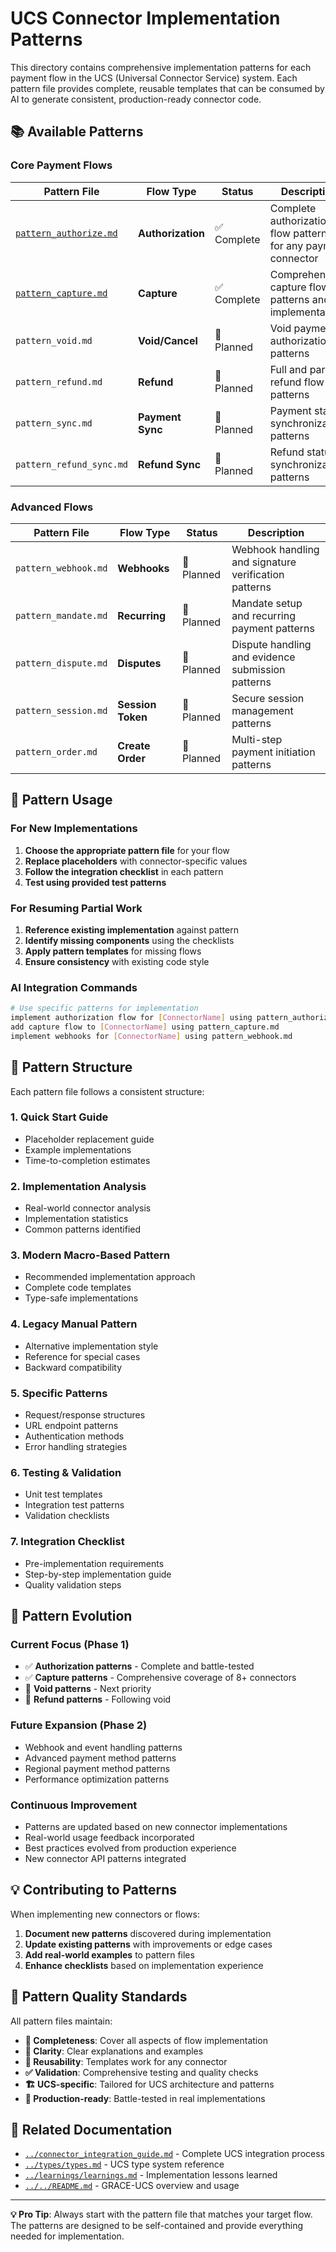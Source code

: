 # UCS Connector Implementation Patterns

This directory contains comprehensive implementation patterns for each payment flow in the UCS (Universal Connector Service) system. Each pattern file provides complete, reusable templates that can be consumed by AI to generate consistent, production-ready connector code.

## 📚 Available Patterns

### Core Payment Flows

| Pattern File | Flow Type | Status | Description |
|-------------|-----------|---------|-------------|
| [`pattern_authorize.md`](./pattern_authorize.md) | **Authorization** | ✅ Complete | Complete authorization flow patterns for any payment connector |
| [`pattern_capture.md`](./pattern_capture.md) | **Capture** | ✅ Complete | Comprehensive capture flow patterns and implementations |
| `pattern_void.md` | **Void/Cancel** | 🚧 Planned | Void payment authorization patterns |
| `pattern_refund.md` | **Refund** | 🚧 Planned | Full and partial refund flow patterns |
| `pattern_sync.md` | **Payment Sync** | 🚧 Planned | Payment status synchronization patterns |
| `pattern_refund_sync.md` | **Refund Sync** | 🚧 Planned | Refund status synchronization patterns |

### Advanced Flows

| Pattern File | Flow Type | Status | Description |
|-------------|-----------|---------|-------------|
| `pattern_webhook.md` | **Webhooks** | 🚧 Planned | Webhook handling and signature verification patterns |
| `pattern_mandate.md` | **Recurring** | 🚧 Planned | Mandate setup and recurring payment patterns |
| `pattern_dispute.md` | **Disputes** | 🚧 Planned | Dispute handling and evidence submission patterns |
| `pattern_session.md` | **Session Token** | 🚧 Planned | Secure session management patterns |
| `pattern_order.md` | **Create Order** | 🚧 Planned | Multi-step payment initiation patterns |

## 🎯 Pattern Usage

### For New Implementations
1. **Choose the appropriate pattern file** for your flow
2. **Replace placeholders** with connector-specific values
3. **Follow the integration checklist** in each pattern
4. **Test using provided test patterns**

### For Resuming Partial Work
1. **Reference existing implementation** against pattern
2. **Identify missing components** using the checklists
3. **Apply pattern templates** for missing flows
4. **Ensure consistency** with existing code style

### AI Integration Commands
```bash
# Use specific patterns for implementation
implement authorization flow for [ConnectorName] using pattern_authorize.md
add capture flow to [ConnectorName] using pattern_capture.md
implement webhooks for [ConnectorName] using pattern_webhook.md
```

## 📖 Pattern Structure

Each pattern file follows a consistent structure:

### 1. **Quick Start Guide**
- Placeholder replacement guide
- Example implementations
- Time-to-completion estimates

### 2. **Implementation Analysis**
- Real-world connector analysis
- Implementation statistics
- Common patterns identified

### 3. **Modern Macro-Based Pattern**
- Recommended implementation approach
- Complete code templates
- Type-safe implementations

### 4. **Legacy Manual Pattern**
- Alternative implementation style
- Reference for special cases
- Backward compatibility

### 5. **Specific Patterns**
- Request/response structures
- URL endpoint patterns
- Authentication methods
- Error handling strategies

### 6. **Testing & Validation**
- Unit test templates
- Integration test patterns
- Validation checklists

### 7. **Integration Checklist**
- Pre-implementation requirements
- Step-by-step implementation guide
- Quality validation steps

## 🔄 Pattern Evolution

### Current Focus (Phase 1)
- ✅ **Authorization patterns** - Complete and battle-tested
- ✅ **Capture patterns** - Comprehensive coverage of 8+ connectors
- 🚧 **Void patterns** - Next priority
- 🚧 **Refund patterns** - Following void

### Future Expansion (Phase 2)
- Webhook and event handling patterns
- Advanced payment method patterns
- Regional payment method patterns
- Performance optimization patterns

### Continuous Improvement
- Patterns are updated based on new connector implementations
- Real-world usage feedback incorporated
- Best practices evolved from production experience
- New connector API patterns integrated

## 💡 Contributing to Patterns

When implementing new connectors or flows:

1. **Document new patterns** discovered during implementation
2. **Update existing patterns** with improvements or edge cases
3. **Add real-world examples** to pattern files
4. **Enhance checklists** based on implementation experience

## 🎨 Pattern Quality Standards

All pattern files maintain:

- **🎯 Completeness**: Cover all aspects of flow implementation
- **📖 Clarity**: Clear explanations and examples
- **🔄 Reusability**: Templates work for any connector
- **✅ Validation**: Comprehensive testing and quality checks
- **🏗️ UCS-specific**: Tailored for UCS architecture and patterns
- **🚀 Production-ready**: Battle-tested in real implementations

## 🔗 Related Documentation

- [`../connector_integration_guide.md`](../connector_integration_guide.md) - Complete UCS integration process
- [`../types/types.md`](../types/types.md) - UCS type system reference
- [`../learnings/learnings.md`](../learnings/learnings.md) - Implementation lessons learned
- [`../../README.md`](../../README.md) - GRACE-UCS overview and usage

---

**💡 Pro Tip**: Always start with the pattern file that matches your target flow. The patterns are designed to be self-contained and provide everything needed for implementation.